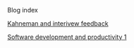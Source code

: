 Blog index

[Kahneman and interivew feedback](https://www.hrishi.io/feedback)

[Software development and productivity 1](https://www.hrishi.io/productivity-multipliers)
